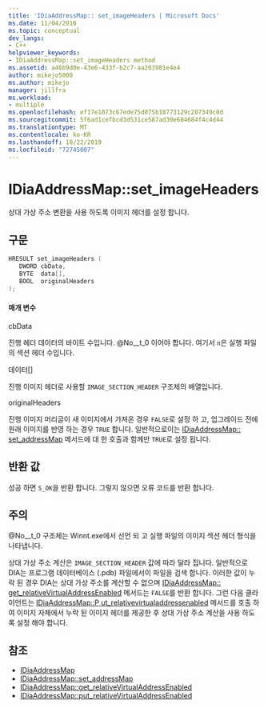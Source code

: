 ```yaml
---
title: 'IDiaAddressMap:: set_imageHeaders | Microsoft Docs'
ms.date: 11/04/2016
ms.topic: conceptual
dev_langs:
- C++
helpviewer_keywords:
- IDiaAddressMap::set_imageHeaders method
ms.assetid: a46b9d0e-43e6-433f-b2c7-aa203981e4e4
author: mikejo5000
ms.author: mikejo
manager: jillfra
ms.workload:
- multiple
ms.openlocfilehash: ef17e1073c67ede75d075b18773129c287349c0d
ms.sourcegitcommit: 5f6ad1cefbcd3d531ce587ad30e684684f4c4d44
ms.translationtype: MT
ms.contentlocale: ko-KR
ms.lasthandoff: 10/22/2019
ms.locfileid: "72745007"
---
```

# <a name="idiaaddressmapset_imageheaders"></a>IDiaAddressMap::set_imageHeaders
상대 가상 주소 변환을 사용 하도록 이미지 헤더를 설정 합니다.

## <a name="syntax"></a>구문

```C++
HRESULT set_imageHeaders ( 
   DWORD cbData,
   BYTE  data[],
   BOOL  originalHeaders
);
```

#### <a name="parameters"></a>매개 변수
 cbData

진행 헤더 데이터의 바이트 수입니다. @No__t_0 이어야 합니다. 여기서 `n`은 실행 파일의 섹션 헤더 수입니다.

 데이터[]

진행 이미지 헤더로 사용할 `IMAGE_SECTION_HEADER` 구조체의 배열입니다.

 originalHeaders

진행 이미지 머리글이 새 이미지에서 가져온 경우 `FALSE`로 설정 하 고, 업그레이드 전에 원래 이미지를 반영 하는 경우 `TRUE` 합니다. 일반적으로이는 [IDiaAddressMap:: set_addressMap](../../debugger/debug-interface-access/idiaaddressmap-set-addressmap.md) 메서드에 대 한 호출과 함께만 `TRUE`로 설정 됩니다.

## <a name="return-value"></a>반환 값
 성공 하면 `S_OK`을 반환 합니다. 그렇지 않으면 오류 코드를 반환 합니다.

## <a name="remarks"></a>주의
 @No__t_0 구조체는 Winnt.exe에서 선언 되 고 실행 파일의 이미지 섹션 헤더 형식을 나타냅니다.

 상대 가상 주소 계산은 `IMAGE_SECTION_HEADER` 값에 따라 달라 집니다. 일반적으로 DIA는 프로그램 데이터베이스 (.pdb) 파일에서이 파일을 검색 합니다. 이러한 값이 누락 된 경우 DIA는 상대 가상 주소를 계산할 수 없으며 [IDiaAddressMap:: get_relativeVirtualAddressEnabled](../../debugger/debug-interface-access/idiaaddressmap-get-relativevirtualaddressenabled.md) 메서드는 `FALSE`를 반환 합니다. 그런 다음 클라이언트는 [IDiaAddressMap::P ut_relativevirtualaddressenabled](../../debugger/debug-interface-access/idiaaddressmap-put-relativevirtualaddressenabled.md) 메서드를 호출 하 여 이미지 자체에서 누락 된 이미지 헤더를 제공한 후 상대 가상 주소 계산을 사용 하도록 설정 해야 합니다.

## <a name="see-also"></a>참조
- [IDiaAddressMap](../../debugger/debug-interface-access/idiaaddressmap.md)
- [IDiaAddressMap::set_addressMap](../../debugger/debug-interface-access/idiaaddressmap-set-addressmap.md)
- [IDiaAddressMap::get_relativeVirtualAddressEnabled](../../debugger/debug-interface-access/idiaaddressmap-get-relativevirtualaddressenabled.md)
- [IDiaAddressMap::put_relativeVirtualAddressEnabled](../../debugger/debug-interface-access/idiaaddressmap-put-relativevirtualaddressenabled.md)